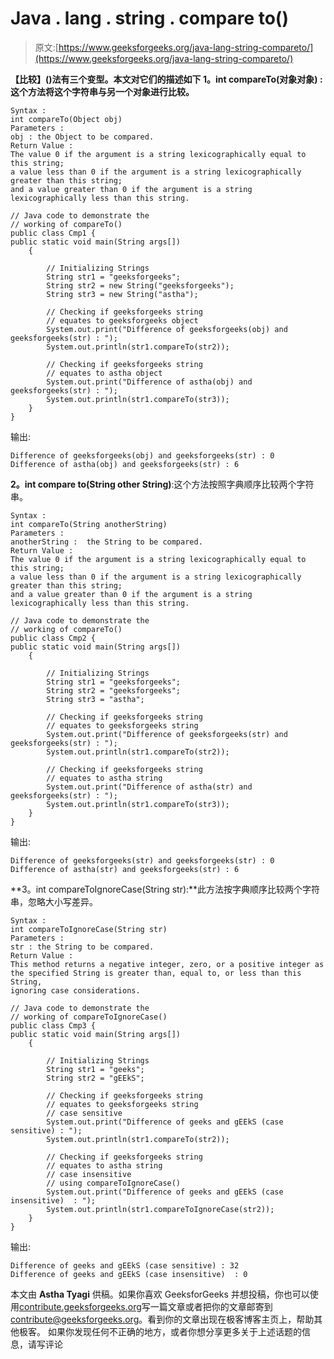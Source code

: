# Java . lang . string . compare to()

> 原文:[https://www.geeksforgeeks.org/java-lang-string-compareto/](https://www.geeksforgeeks.org/java-lang-string-compareto/)

**【比较】()**法有三个**变型。本文对它们的描述如下
**1。int compareTo(对象对象)** **:** 这个方法将这个字符串与另一个对象进行比较。**

```
Syntax : 
int compareTo(Object obj)
Parameters : 
obj : the Object to be compared.
Return Value : 
The value 0 if the argument is a string lexicographically equal to this string;
a value less than 0 if the argument is a string lexicographically greater than this string;
and a value greater than 0 if the argument is a string lexicographically less than this string.

```

```
// Java code to demonstrate the
// working of compareTo()
public class Cmp1 {
public static void main(String args[])
    {

        // Initializing Strings
        String str1 = "geeksforgeeks";
        String str2 = new String("geeksforgeeks");
        String str3 = new String("astha");

        // Checking if geeksforgeeks string
        // equates to geeksforgeeks object
        System.out.print("Difference of geeksforgeeks(obj) and geeksforgeeks(str) : ");
        System.out.println(str1.compareTo(str2));

        // Checking if geeksforgeeks string
        // equates to astha object
        System.out.print("Difference of astha(obj) and geeksforgeeks(str) : ");
        System.out.println(str1.compareTo(str3));
    }
}
```

输出:

```
Difference of geeksforgeeks(obj) and geeksforgeeks(str) : 0
Difference of astha(obj) and geeksforgeeks(str) : 6

```

**2。int compare to(String other String)**:这个方法按照字典顺序比较两个字符串。

```
Syntax : 
int compareTo(String anotherString)
Parameters : 
anotherString :  the String to be compared.
Return Value :  
The value 0 if the argument is a string lexicographically equal to this string;
a value less than 0 if the argument is a string lexicographically greater than this string; 
and a value greater than 0 if the argument is a string lexicographically less than this string.

```

```
// Java code to demonstrate the
// working of compareTo()
public class Cmp2 {
public static void main(String args[])
    {

        // Initializing Strings
        String str1 = "geeksforgeeks";
        String str2 = "geeksforgeeks";
        String str3 = "astha";

        // Checking if geeksforgeeks string
        // equates to geeksforgeeks string
        System.out.print("Difference of geeksforgeeks(str) and geeksforgeeks(str) : ");
        System.out.println(str1.compareTo(str2));

        // Checking if geeksforgeeks string
        // equates to astha string
        System.out.print("Difference of astha(str) and geeksforgeeks(str) : ");
        System.out.println(str1.compareTo(str3));
    }
}
```

输出:

```
Difference of geeksforgeeks(str) and geeksforgeeks(str) : 0
Difference of astha(str) and geeksforgeeks(str) : 6

```

**3。int compareToIgnoreCase(String str):**此方法按字典顺序比较两个字符串，忽略大小写差异。

```
Syntax :
int compareToIgnoreCase(String str)
Parameters : 
str : the String to be compared.
Return Value : 
This method returns a negative integer, zero, or a positive integer as
the specified String is greater than, equal to, or less than this String,
ignoring case considerations.

```

```
// Java code to demonstrate the
// working of compareToIgnoreCase()
public class Cmp3 {
public static void main(String args[])
    {

        // Initializing Strings
        String str1 = "geeks";
        String str2 = "gEEkS";

        // Checking if geeksforgeeks string
        // equates to geeksforgeeks string
        // case sensitive
        System.out.print("Difference of geeks and gEEkS (case sensitive) : ");
        System.out.println(str1.compareTo(str2));

        // Checking if geeksforgeeks string
        // equates to astha string
        // case insensitive
        // using compareToIgnoreCase()
        System.out.print("Difference of geeks and gEEkS (case insensitive)  : ");
        System.out.println(str1.compareToIgnoreCase(str2));
    }
}
```

输出:

```
Difference of geeks and gEEkS (case sensitive) : 32
Difference of geeks and gEEkS (case insensitive)  : 0

```

本文由 **Astha Tyagi** 供稿。如果你喜欢 GeeksforGeeks 并想投稿，你也可以使用[contribute.geeksforgeeks.org](http://www.contribute.geeksforgeeks.org)写一篇文章或者把你的文章邮寄到 contribute@geeksforgeeks.org。看到你的文章出现在极客博客主页上，帮助其他极客。
如果你发现任何不正确的地方，或者你想分享更多关于上述话题的信息，请写评论